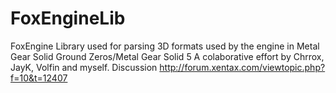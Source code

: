 # FoxEngineLib
FoxEngine Library used for parsing 3D formats used by the engine in Metal Gear Solid Ground Zeros/Metal Gear Solid 5
A colaborative effort by Chrrox, JayK, Volfin and myself.
Discussion http://forum.xentax.com/viewtopic.php?f=10&t=12407
